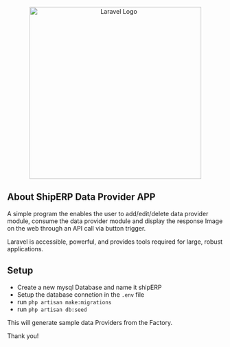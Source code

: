 <p align="center"><a href="https://laravel.com" target="_blank"><img src="public/images/logo.png" width="400" alt="Laravel Logo"></a></p>

## About ShipERP Data Provider APP

A simple program the enables the user to add/edit/delete data provider module,  consume the data provider module and display the response Image on the web through an API call via button trigger.


Laravel is accessible, powerful, and provides tools required for large, robust applications.

## Setup

- Create a new mysql Database and name it shipERP
- Setup the database connetion in the ```.env``` file
- run ```php artisan make:migrations```
- run ```php artisan db:seed```

This will generate sample data Providers from the Factory.

Thank you!